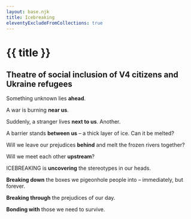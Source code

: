 ```yaml
---
layout: base.njk
title: Icebreaking
eleventyExcludeFromCollections: true
---
```


# {{ title }}

## Theatre of social inclusion of V4 citizens and Ukraine refugees

Something unknown lies **ahead**. 

A war is burning **near us**. 

Suddenly, a stranger lives **next to us**. Another. 

A barrier stands **between us** – a thick layer of ice. Can it be melted? 

Will we leave our prejudices **behind** and melt the frozen rivers together?

Will we meet each other **upstream**?

ICEBREAKING is **uncovering** the stereotypes in our heads. 

**Breaking down** the boxes we pigeonhole people into – immediately, but forever.

**Breaking through** the prejudices of our day. 

**Bonding with** those we need to survive.
